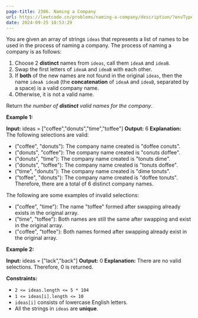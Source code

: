 ```yaml
---
page-title: 2306. Naming a Company
url: https://leetcode.cn/problems/naming-a-company/description/?envType=daily-question&envId=2024-09-25
date: 2024-09-25 10:53:29
---
```

You are given an array of strings `ideas` that represents a list of names to be used in the process of naming a company. The process of naming a company is as follows:

1.  Choose 2 **distinct** names from `ideas`, call them `ideaA` and `ideaB`.
2.  Swap the first letters of `ideaA` and `ideaB` with each other.
3.  If **both** of the new names are not found in the original `ideas`, then the name `ideaA ideaB` (the **concatenation** of `ideaA` and `ideaB`, separated by a space) is a valid company name.
4.  Otherwise, it is not a valid name.

Return *the number of **distinct** valid names for the company*.

**Example 1:**

**Input:** ideas = \["coffee","donuts","time","toffee"\]
**Output:** 6
**Explanation:** The following selections are valid:
- ("coffee", "donuts"): The company name created is "doffee conuts".
- ("donuts", "coffee"): The company name created is "conuts doffee".
- ("donuts", "time"): The company name created is "tonuts dime".
- ("donuts", "toffee"): The company name created is "tonuts doffee".
- ("time", "donuts"): The company name created is "dime tonuts".
- ("toffee", "donuts"): The company name created is "doffee tonuts".
Therefore, there are a total of 6 distinct company names.

The following are some examples of invalid selections:
- ("coffee", "time"): The name "toffee" formed after swapping already exists in the original array.
- ("time", "toffee"): Both names are still the same after swapping and exist in the original array.
- ("coffee", "toffee"): Both names formed after swapping already exist in the original array.

**Example 2:**

**Input:** ideas = \["lack","back"\]
**Output:** 0
**Explanation:** There are no valid selections. Therefore, 0 is returned.

**Constraints:**

-   `2 <= ideas.length <= 5 * 104`
-   `1 <= ideas[i].length <= 10`
-   `ideas[i]` consists of lowercase English letters.
-   All the strings in `ideas` are **unique**.